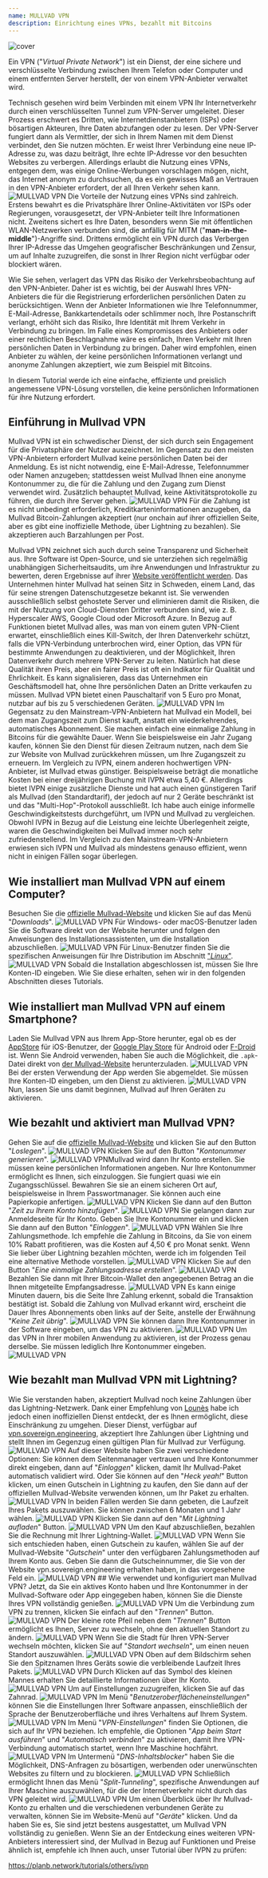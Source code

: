 ```yaml
---
name: MULLVAD VPN
description: Einrichtung eines VPNs, bezahlt mit Bitcoins
---
```

![cover](assets/cover.webp)

Ein VPN ("*Virtual Private Network*") ist ein Dienst, der eine sichere und verschlüsselte Verbindung zwischen Ihrem Telefon oder Computer und einem entfernten Server herstellt, der von einem VPN-Anbieter verwaltet wird.

Technisch gesehen wird beim Verbinden mit einem VPN Ihr Internetverkehr durch einen verschlüsselten Tunnel zum VPN-Server umgeleitet. Dieser Prozess erschwert es Dritten, wie Internetdienstanbietern (ISPs) oder bösartigen Akteuren, Ihre Daten abzufangen oder zu lesen. Der VPN-Server fungiert dann als Vermittler, der sich in Ihrem Namen mit dem Dienst verbindet, den Sie nutzen möchten. Er weist Ihrer Verbindung eine neue IP-Adresse zu, was dazu beiträgt, Ihre echte IP-Adresse vor den besuchten Websites zu verbergen. Allerdings erlaubt die Nutzung eines VPNs, entgegen dem, was einige Online-Werbungen vorschlagen mögen, nicht, das Internet anonym zu durchsuchen, da es ein gewisses Maß an Vertrauen in den VPN-Anbieter erfordert, der all Ihren Verkehr sehen kann.
![MULLVAD VPN](assets/fr/01.webp)
Die Vorteile der Nutzung eines VPNs sind zahlreich. Erstens bewahrt es die Privatsphäre Ihrer Online-Aktivitäten vor ISPs oder Regierungen, vorausgesetzt, der VPN-Anbieter teilt Ihre Informationen nicht. Zweitens sichert es Ihre Daten, besonders wenn Sie mit öffentlichen WLAN-Netzwerken verbunden sind, die anfällig für MITM ("**man-in-the-middle**")-Angriffe sind. Drittens ermöglicht ein VPN durch das Verbergen Ihrer IP-Adresse das Umgehen geografischer Beschränkungen und Zensur, um auf Inhalte zuzugreifen, die sonst in Ihrer Region nicht verfügbar oder blockiert wären.

Wie Sie sehen, verlagert das VPN das Risiko der Verkehrsbeobachtung auf den VPN-Anbieter. Daher ist es wichtig, bei der Auswahl Ihres VPN-Anbieters die für die Registrierung erforderlichen persönlichen Daten zu berücksichtigen. Wenn der Anbieter Informationen wie Ihre Telefonnummer, E-Mail-Adresse, Bankkartendetails oder schlimmer noch, Ihre Postanschrift verlangt, erhöht sich das Risiko, Ihre Identität mit Ihrem Verkehr in Verbindung zu bringen. Im Falle eines Kompromisses des Anbieters oder einer rechtlichen Beschlagnahme wäre es einfach, Ihren Verkehr mit Ihren persönlichen Daten in Verbindung zu bringen. Daher wird empfohlen, einen Anbieter zu wählen, der keine persönlichen Informationen verlangt und anonyme Zahlungen akzeptiert, wie zum Beispiel mit Bitcoins.

In diesem Tutorial werde ich eine einfache, effiziente und preislich angemessene VPN-Lösung vorstellen, die keine persönlichen Informationen für ihre Nutzung erfordert.

## Einführung in Mullvad VPN
Mullvad VPN ist ein schwedischer Dienst, der sich durch sein Engagement für die Privatsphäre der Nutzer auszeichnet. Im Gegensatz zu den meisten VPN-Anbietern erfordert Mullvad keine persönlichen Daten bei der Anmeldung. Es ist nicht notwendig, eine E-Mail-Adresse, Telefonnummer oder Namen anzugeben; stattdessen weist Mullvad Ihnen eine anonyme Kontonummer zu, die für die Zahlung und den Zugang zum Dienst verwendet wird. Zusätzlich behauptet Mullvad, keine Aktivitätsprotokolle zu führen, die durch ihre Server gehen.
![MULLVAD VPN](assets/notext/02.webp)
Für die Zahlung ist es nicht unbedingt erforderlich, Kreditkarteninformationen anzugeben, da Mullvad Bitcoin-Zahlungen akzeptiert (nur onchain auf ihrer offiziellen Seite, aber es gibt eine inoffizielle Methode, über Lightning zu bezahlen). Sie akzeptieren auch Barzahlungen per Post.

Mullvad VPN zeichnet sich auch durch seine Transparenz und Sicherheit aus. Ihre Software ist Open-Source, und sie unterziehen sich regelmäßig unabhängigen Sicherheitsaudits, um ihre Anwendungen und Infrastruktur zu bewerten, deren Ergebnisse auf ihrer [Website veröffentlicht werden](https://mullvad.net/fr/blog/tag/audits). Das Unternehmen hinter Mullvad hat seinen Sitz in Schweden, einem Land, das für seine strengen Datenschutzgesetze bekannt ist. Sie verwenden ausschließlich selbst gehostete Server und eliminieren damit die Risiken, die mit der Nutzung von Cloud-Diensten Dritter verbunden sind, wie z. B. Hyperscaler AWS, Google Cloud oder Microsoft Azure.
In Bezug auf Funktionen bietet Mullvad alles, was man von einem guten VPN-Client erwartet, einschließlich eines Kill-Switch, der Ihren Datenverkehr schützt, falls die VPN-Verbindung unterbrochen wird, einer Option, das VPN für bestimmte Anwendungen zu deaktivieren, und der Möglichkeit, Ihren Datenverkehr durch mehrere VPN-Server zu leiten.
Natürlich hat diese Qualität ihren Preis, aber ein fairer Preis ist oft ein Indikator für Qualität und Ehrlichkeit. Es kann signalisieren, dass das Unternehmen ein Geschäftsmodell hat, ohne Ihre persönlichen Daten an Dritte verkaufen zu müssen. Mullvad VPN bietet einen Pauschaltarif von 5 Euro pro Monat, nutzbar auf bis zu 5 verschiedenen Geräten.
![MULLVAD VPN](assets/notext/03.webp)
Im Gegensatz zu den Mainstream-VPN-Anbietern hat Mullvad ein Modell, bei dem man Zugangszeit zum Dienst kauft, anstatt ein wiederkehrendes, automatisches Abonnement. Sie machen einfach eine einmalige Zahlung in Bitcoins für die gewählte Dauer. Wenn Sie beispielsweise ein Jahr Zugang kaufen, können Sie den Dienst für diesen Zeitraum nutzen, nach dem Sie zur Website von Mullvad zurückkehren müssen, um Ihre Zugangszeit zu erneuern.
Im Vergleich zu IVPN, einem anderen hochwertigen VPN-Anbieter, ist Mullvad etwas günstiger. Beispielsweise beträgt die monatliche Kosten bei einer dreijährigen Buchung mit IVPN etwa 5,40 €. Allerdings bietet IVPN einige zusätzliche Dienste und hat auch einen günstigeren Tarif als Mullvad (den Standardtarif), der jedoch auf nur 2 Geräte beschränkt ist und das "Multi-Hop"-Protokoll ausschließt.
Ich habe auch einige informelle Geschwindigkeitstests durchgeführt, um IVPN und Mullvad zu vergleichen. Obwohl IVPN in Bezug auf die Leistung eine leichte Überlegenheit zeigte, waren die Geschwindigkeiten bei Mullvad immer noch sehr zufriedenstellend. Im Vergleich zu den Mainstream-VPN-Anbietern erwiesen sich IVPN und Mullvad als mindestens genauso effizient, wenn nicht in einigen Fällen sogar überlegen.

## Wie installiert man Mullvad VPN auf einem Computer?

Besuchen Sie die [offizielle Mullvad-Website](https://mullvad.net/en/download/) und klicken Sie auf das Menü "*Downloads*".
![MULLVAD VPN](assets/notext/04.webp)
Für Windows- oder macOS-Benutzer laden Sie die Software direkt von der Website herunter und folgen den Anweisungen des Installationsassistenten, um die Installation abzuschließen.
![MULLVAD VPN](assets/notext/05.webp)
Für Linux-Benutzer finden Sie die spezifischen Anweisungen für Ihre Distribution im Abschnitt ["*Linux*"](https://mullvad.net/en/download/vpn/linux).
![MULLVAD VPN](assets/notext/06.webp)
Sobald die Installation abgeschlossen ist, müssen Sie Ihre Konten-ID eingeben. Wie Sie diese erhalten, sehen wir in den folgenden Abschnitten dieses Tutorials.

## Wie installiert man Mullvad VPN auf einem Smartphone?

Laden Sie Mullvad VPN aus Ihrem App-Store herunter, egal ob es der [AppStore](https://apps.apple.com/us/app/mullvad-vpn/id1488466513) für iOS-Benutzer, der [Google Play Store](https://play.google.com/store/apps/details?id=net.mullvad.mullvadvpn) für Android oder [F-Droid](https://f-droid.org/packages/net.mullvad.mullvadvpn/) ist. Wenn Sie Android verwenden, haben Sie auch die Möglichkeit, die `.apk`-Datei direkt von [der Mullvad-Website](https://mullvad.net/en/download/vpn/android) herunterzuladen.
![MULLVAD VPN](assets/notext/07.webp)
Bei der ersten Verwendung der App werden Sie abgemeldet. Sie müssen Ihre Konten-ID eingeben, um den Dienst zu aktivieren.
![MULLVAD VPN](assets/notext/08.webp)Nun, lassen Sie uns damit beginnen, Mullvad auf Ihren Geräten zu aktivieren.

## Wie bezahlt und aktiviert man Mullvad VPN?

Gehen Sie auf die [offizielle Mullvad-Website](https://mullvad.net/) und klicken Sie auf den Button "*Loslegen*".
![MULLVAD VPN](assets/notext/09.webp)
Klicken Sie auf den Button "*Kontonummer generieren*".
![MULLVAD VPN](assets/notext/10.webp)Mullvad wird dann Ihr Konto erstellen. Sie müssen keine persönlichen Informationen angeben. Nur Ihre Kontonummer ermöglicht es Ihnen, sich einzuloggen. Sie fungiert quasi wie ein Zugangsschlüssel. Bewahren Sie sie an einem sicheren Ort auf, beispielsweise in Ihrem Passwortmanager. Sie können auch eine Papierkopie anfertigen.
![MULLVAD VPN](assets/notext/11.webp)
Klicken Sie dann auf den Button "*Zeit zu Ihrem Konto hinzufügen*".
![MULLVAD VPN](assets/notext/12.webp)
Sie gelangen dann zur Anmeldeseite für Ihr Konto. Geben Sie Ihre Kontonummer ein und klicken Sie dann auf den Button "*Einloggen*".
![MULLVAD VPN](assets/notext/13.webp)
Wählen Sie Ihre Zahlungsmethode. Ich empfehle die Zahlung in Bitcoins, da Sie von einem 10% Rabatt profitieren, was die Kosten auf 4,50 € pro Monat senkt. Wenn Sie lieber über Lightning bezahlen möchten, werde ich im folgenden Teil eine alternative Methode vorstellen.
![MULLVAD VPN](assets/notext/14.webp)
Klicken Sie auf den Button "*Eine einmalige Zahlungsadresse erstellen*".
![MULLVAD VPN](assets/notext/15.webp)
Bezahlen Sie dann mit Ihrer Bitcoin-Wallet den angegebenen Betrag an die Ihnen mitgeteilte Empfangsadresse.
![MULLVAD VPN](assets/notext/16.webp)
Es kann einige Minuten dauern, bis die Seite Ihre Zahlung erkennt, sobald die Transaktion bestätigt ist. Sobald die Zahlung von Mullvad erkannt wird, erscheint die Dauer Ihres Abonnements oben links auf der Seite, anstelle der Erwähnung "*Keine Zeit übrig*".
![MULLVAD VPN](assets/notext/17.webp)
Sie können dann Ihre Kontonummer in der Software eingeben, um das VPN zu aktivieren.
![MULLVAD VPN](assets/notext/18.webp)
Um das VPN in Ihrer mobilen Anwendung zu aktivieren, ist der Prozess genau derselbe. Sie müssen lediglich Ihre Kontonummer eingeben.
![MULLVAD VPN](assets/notext/19.webp)
## Wie bezahlt man Mullvad VPN mit Lightning?

Wie Sie verstanden haben, akzeptiert Mullvad noch keine Zahlungen über das Lightning-Netzwerk. Dank einer Empfehlung von [Lounès](https://x.com/louneskmt) habe ich jedoch einen inoffiziellen Dienst entdeckt, der es Ihnen ermöglicht, diese Einschränkung zu umgehen. Dieser Dienst, verfügbar auf [vpn.sovereign.engineering](https://vpn.sovereign.engineering/), akzeptiert Ihre Zahlungen über Lightning und stellt Ihnen im Gegenzug einen gültigen Plan für Mullvad zur Verfügung.
![MULLVAD VPN](assets/notext/20.webp)
Auf dieser Website haben Sie zwei verschiedene Optionen: Sie können dem Seitenmanager vertrauen und Ihre Kontonummer direkt eingeben, dann auf "*Einloggen*" klicken, damit Ihr Mullvad-Paket automatisch validiert wird. Oder Sie können auf den "*Heck yeah!*" Button klicken, um einen Gutschein in Lightning zu kaufen, den Sie dann auf der offiziellen Mullvad-Website verwenden können, um Ihr Paket zu erhalten. ![MULLVAD VPN](assets/notext/21.webp) In beiden Fällen werden Sie dann gebeten, die Laufzeit Ihres Pakets auszuwählen. Sie können zwischen 6 Monaten und 1 Jahr wählen. ![MULLVAD VPN](assets/notext/22.webp) Klicken Sie dann auf den "*Mit Lightning aufladen*" Button. ![MULLVAD VPN](assets/notext/23.webp) Um den Kauf abzuschließen, bezahlen Sie die Rechnung mit Ihrer Lightning-Wallet. ![MULLVAD VPN](assets/notext/24.webp) Wenn Sie sich entschieden haben, einen Gutschein zu kaufen, wählen Sie auf der Mullvad-Website "*Gutschein*" unter den verfügbaren Zahlungsmethoden auf Ihrem Konto aus. Geben Sie dann die Gutscheinnummer, die Sie von der Website vpn.sovereign.engineering erhalten haben, in das vorgesehene Feld ein. ![MULLVAD VPN](assets/notext/25.webp) ## Wie verwendet und konfiguriert man Mullvad VPN?
Jetzt, da Sie ein aktives Konto haben und Ihre Kontonummer in der Mullvad-Software oder App eingegeben haben, können Sie die Dienste Ihres VPN vollständig genießen. ![MULLVAD VPN](assets/notext/26.webp) Um die Verbindung zum VPN zu trennen, klicken Sie einfach auf den "*Trennen*" Button. ![MULLVAD VPN](assets/notext/27.webp) Der kleine rote Pfeil neben dem "*Trennen*" Button ermöglicht es Ihnen, Server zu wechseln, ohne den aktuellen Standort zu ändern. ![MULLVAD VPN](assets/notext/28.webp) Wenn Sie die Stadt für Ihren VPN-Server wechseln möchten, klicken Sie auf "*Standort wechseln*", um einen neuen Standort auszuwählen. ![MULLVAD VPN](assets/notext/29.webp) Oben auf dem Bildschirm sehen Sie den Spitznamen Ihres Geräts sowie die verbleibende Laufzeit Ihres Pakets. ![MULLVAD VPN](assets/notext/30.webp) Durch Klicken auf das Symbol des kleinen Mannes erhalten Sie detaillierte Informationen über Ihr Konto. ![MULLVAD VPN](assets/notext/31.webp) Um auf Einstellungen zuzugreifen, klicken Sie auf das Zahnrad. ![MULLVAD VPN](assets/notext/32.webp) Im Menü "*Benutzeroberflächeneinstellungen*" können Sie die Einstellungen Ihrer Software anpassen, einschließlich der Sprache der Benutzeroberfläche und ihres Verhaltens auf Ihrem System. ![MULLVAD VPN](assets/notext/33.webp) Im Menü "*VPN-Einstellungen*" finden Sie Optionen, die sich auf Ihr VPN beziehen. Ich empfehle, die Optionen "*App beim Start ausführen*" und "*Automatisch verbinden*" zu aktivieren, damit Ihre VPN-Verbindung automatisch startet, wenn Ihre Maschine hochfährt.
![MULLVAD VPN](assets/notext/34.webp) Im Untermenü "*DNS-Inhaltsblocker*" haben Sie die Möglichkeit, DNS-Anfragen zu bösartigen, werbenden oder unerwünschten Websites zu filtern und zu blockieren.
![MULLVAD VPN](assets/notext/35.webp)
Schließlich ermöglicht Ihnen das Menü "*Split-Tunneling*", spezifische Anwendungen auf Ihrer Maschine auszuwählen, für die der Internetverkehr nicht durch das VPN geleitet wird.
![MULLVAD VPN](assets/notext/36.webp)
Um einen Überblick über Ihr Mullvad-Konto zu erhalten und die verschiedenen verbundenen Geräte zu verwalten, können Sie im Website-Menü auf "*Geräte*" klicken.
Und da haben Sie es, Sie sind jetzt bestens ausgestattet, um Mullvad VPN vollständig zu genießen. Wenn Sie an der Entdeckung eines weiteren VPN-Anbieters interessiert sind, der Mullvad in Bezug auf Funktionen und Preise ähnlich ist, empfehle ich Ihnen auch, unser Tutorial über IVPN zu prüfen:

https://planb.network/tutorials/others/ivpn